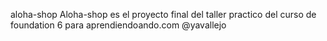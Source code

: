 aloha-shop
Aloha-shop es el proyecto final del taller practico del curso de foundation 6 para aprendiendoando.com @yavallejo

